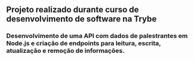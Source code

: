 
## Projeto realizado durante curso de desenvolvimento de software na Trybe

### Desenvolvimento de uma API com dados de palestrantes em Node.js e criação de endpoints para leitura, escrita, atualização e remoção de informações.
